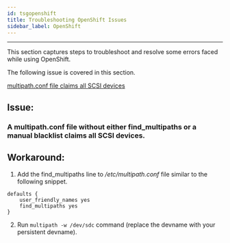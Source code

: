 ```yaml
---
id: tsgopenshift
title: Troubleshooting OpenShift Issues
sidebar_label: OpenShift
---
```


------

This section captures steps to troubleshoot and resolve some errors faced while using OpenShift. 

The following issue is covered in this section.

[multipath.conf file claims all SCSI devices](#OpenShiftMultipath)


## Issue: 

### A multipath.conf file without either find_multipaths or a manual blacklist claims all SCSI devices. <a name="OpenShiftMultipath"></a>

## Workaround:

1. Add the find_multipaths line to */etc/multipath.conf* file similar to the following snippet.

```
defaults {
    user_friendly_names yes
    find_multipaths yes
}
```

2. Run `multipath -w /dev/sdc` command (replace the devname with your persistent devname).



<!-- Hotjar Tracking Code for https://docs.openebs.io -->
<script>


```
   (function(h,o,t,j,a,r){
   		h.hj=h.hj||function(){(h.hj.q=h.hj.q||[]).push(arguments)};
   		h._hjSettings={hjid:785693,hjsv:6};
   		a=o.getElementsByTagName('head')[0];
   		r=o.createElement('script');r.async=1;
   		r.src=t+h._hjSettings.hjid+j+h._hjSettings.hjsv;
   		a.appendChild(r);
   })(window,document,'https://static.hotjar.com/c/hotjar-','.js?sv=');
```


</script>
